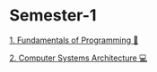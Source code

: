 # Semester-1

 [1. Fundamentals of Programming 🚀](https://github.com/IoanaBotezatu01/Fundamentals-of-Programming)

 [2. Computer Systems Architecture 💻]()


